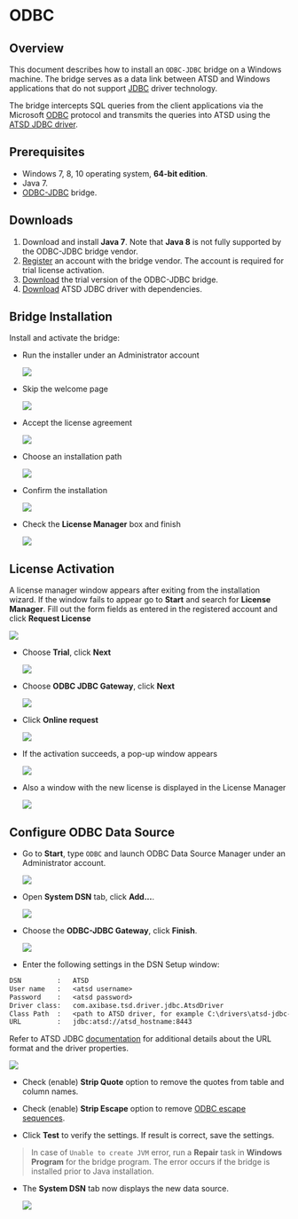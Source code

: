 # ODBC

## Overview

This document describes how to install an `ODBC-JDBC` bridge on a Windows machine. The bridge serves as a data link between ATSD and Windows applications that do not support [JDBC](https://docs.oracle.com/javase/tutorial/jdbc/overview/) driver technology.

The bridge intercepts SQL queries from the client applications via the Microsoft [ODBC](https://docs.microsoft.com/en-us/sql/odbc/microsoft-open-database-connectivity-odbc) protocol and transmits the queries into ATSD using the [ATSD JDBC driver](https://github.com/axibase/atsd-jdbc).

## Prerequisites

* Windows 7, 8, 10 operating system, **64-bit edition**.
* Java 7.
* [ODBC-JDBC](https://www.easysoft.com/products/data_access/odbc_jdbc_gateway/#section=tab-1) bridge.

## Downloads

1. Download and install **Java 7**. Note that **Java 8** is not fully supported by the ODBC-JDBC bridge vendor.
2. [Register](https://www.easysoft.com/cgi-bin/account/register.cgi) an account with the bridge vendor. The account is required for trial license activation.
3. [Download](https://www.easysoft.com/products/data_access/odbc_jdbc_gateway/#section=tab-1) the trial version of the ODBC-JDBC bridge.
4. [Download](https://github.com/axibase/atsd-jdbc/releases) ATSD JDBC driver with dependencies.

## Bridge Installation

Install and activate the bridge:

* Run the installer under an Administrator account

  ![](./images/easysoft_install_0.png)

* Skip the welcome page

  ![](./images/easysoft_install_1.png)

* Accept the license agreement

  ![](./images/easysoft_install_2.png)

* Choose an installation path

  ![](./images/easysoft_install_3.png)

* Confirm the installation

  ![](./images/easysoft_install_4.png)

* Check the **License Manager** box and finish

  ![](./images/easysoft_install_5.png)

## License Activation

A license manager window appears after exiting from the installation wizard. If the window fails to appear go to **Start** and search for **License Manager**. Fill out the form fields as entered in the registered account and click **Request License**

  ![](./images/easysoft_activate_1.png)

* Choose **Trial**, click **Next**

  ![](./images/easysoft_activate_2.png)

* Choose **ODBC JDBC Gateway**, click **Next**

  ![](./images/easysoft_activate_3.png)

* Click **Online request**

  ![](./images/easysoft_activate_4.png)

* If the activation succeeds, a pop-up window appears

  ![](./images/easysoft_activate_5.png)

* Also a window with the new license is displayed in the License Manager

  ![](./images/easysoft_activate_6.png)

## Configure ODBC Data Source

* Go to **Start**, type `ODBC` and launch ODBC Data Source Manager under an Administrator account.

  ![](./images/ODBC_1.png)

* Open **System DSN** tab, click **Add...**.

  ![](./images/ODBC_2.png)

* Choose the **ODBC-JDBC Gateway**, click **Finish**.

  ![](./images/ODBC_3.png)

* Enter the following settings in the DSN Setup window:

```txt
DSN         :   ATSD
User name   :   <atsd username>
Password    :   <atsd password>
Driver class:   com.axibase.tsd.driver.jdbc.AtsdDriver
Class Path  :   <path to ATSD driver, for example C:\drivers\atsd-jdbc-1.3.2-DEPS.jar>
URL         :   jdbc:atsd://atsd_hostname:8443
```

Refer to ATSD JDBC [documentation](https://github.com/axibase/atsd-jdbc#jdbc-connection-properties-supported-by-driver)  for additional details about the URL format and the driver properties.

 ![](./images/ODBC_conf.png)

* Check (enable) **Strip Quote** option to remove the quotes from table and column names.

* Check (enable) **Strip Escape** option to remove [ODBC escape sequences](https://docs.microsoft.com/en-us/sql/odbc/reference/appendixes/odbc-escape-sequences).

* Click **Test** to verify the settings. If result is correct, save the settings.

> In case of `Unable to create JVM` error, run a **Repair** task in **Windows Program** for the bridge program. The error occurs if the bridge is installed prior to Java installation.

* The **System DSN** tab now displays the new data source.

  ![](./images/ODBC_5.png)
